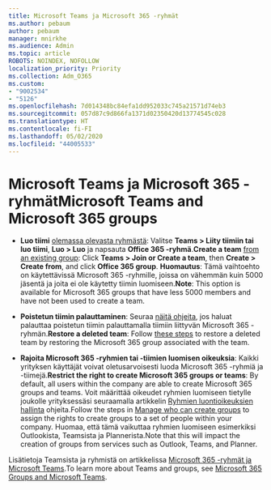 ```yaml
---
title: Microsoft Teams ja Microsoft 365 -ryhmät
ms.author: pebaum
author: pebaum
manager: mnirkhe
ms.audience: Admin
ms.topic: article
ROBOTS: NOINDEX, NOFOLLOW
localization_priority: Priority
ms.collection: Adm_O365
ms.custom:
- "9002534"
- "5126"
ms.openlocfilehash: 7d014348bc84efa1dd952033c745a21571d74eb3
ms.sourcegitcommit: 057d87c9d866fa1371d02350420d13774545c028
ms.translationtype: HT
ms.contentlocale: fi-FI
ms.lasthandoff: 05/02/2020
ms.locfileid: "44005533"
---
```

# <a name="microsoft-teams-and-microsoft-365-groups"></a><span data-ttu-id="7e451-102">Microsoft Teams ja Microsoft 365 -ryhmät</span><span class="sxs-lookup"><span data-stu-id="7e451-102">Microsoft Teams and Microsoft 365 groups</span></span>

- <span data-ttu-id="7e451-103">**Luo tiimi** [olemassa olevasta ryhmästä](https://support.microsoft.com/fi-FI/office/create-a-team-from-an-existing-group-24ec428e-40d7-4a1a-ab87-29be7d145865): Valitse **Teams > Liity tiimiin tai luo tiimi**, **Luo > Luo** ja napsauta **Office 365 -ryhmä**.</span><span class="sxs-lookup"><span data-stu-id="7e451-103">**Create a team** [from an existing group](https://support.microsoft.com/fi-FI/office/create-a-team-from-an-existing-group-24ec428e-40d7-4a1a-ab87-29be7d145865):  Click **Teams > Join or Create a team**, then **Create  > Create from**, and click **Office 365 group**.</span></span> <span data-ttu-id="7e451-104">**Huomautus**: Tämä vaihtoehto on käytettävissä Microsoft 365 -ryhmille, joissa on vähemmän kuin 5000 jäsentä ja joita ei ole käytetty tiimin luomiseen.</span><span class="sxs-lookup"><span data-stu-id="7e451-104">**Note**: This option is available for Microsoft 365 groups that have less 5000 members and have not been used to create a team.</span></span>

- <span data-ttu-id="7e451-105">**Poistetun tiimin palauttaminen**: Seuraa [näitä ohjeita](https://docs.microsoft.com/microsoftteams/archive-or-delete-a-team#restore-a-deleted-team), jos haluat palauttaa poistetun tiimin palauttamalla tiimiin liittyvän Microsoft 365 -ryhmän.</span><span class="sxs-lookup"><span data-stu-id="7e451-105">**Restore a deleted team**: Follow [these steps](https://docs.microsoft.com/microsoftteams/archive-or-delete-a-team#restore-a-deleted-team) to restore a deleted team by restoring the Microsoft 365 group associated with the team.</span></span>

- <span data-ttu-id="7e451-106">**Rajoita Microsoft 365 -ryhmien tai -tiimien luomisen oikeuksia**: Kaikki yrityksen käyttäjät voivat oletusarvoisesti luoda Microsoft 365 -ryhmiä ja -tiimejä.</span><span class="sxs-lookup"><span data-stu-id="7e451-106">**Restrict the right to create Microsoft 365 groups or teams**: By default, all users within the company are able to create Microsoft 365 groups and teams.</span></span>  <span data-ttu-id="7e451-107">Voit määrittää oikeudet ryhmien luomiseen tietylle joukolle yrityksessäsi seuraamalla artikkelin [Ryhmien luontioikeuksien hallinta](https://support.office.com/article/Manage-who-can-create-Office-365-Groups-4c46c8cb-17d0-44b5-9776-005fced8e618) ohjeita.</span><span class="sxs-lookup"><span data-stu-id="7e451-107">Follow the steps in [Manage who can create groups](https://support.office.com/article/Manage-who-can-create-Office-365-Groups-4c46c8cb-17d0-44b5-9776-005fced8e618) to assign the rights to create groups to a set of people within your company.</span></span> <span data-ttu-id="7e451-108">Huomaa, että tämä vaikuttaa ryhmien luomiseen esimerkiksi Outlookista, Teamsista ja Plannerista.</span><span class="sxs-lookup"><span data-stu-id="7e451-108">Note that this will impact the creation of groups from services such as Outlook, Teams, and Planner.</span></span>

<span data-ttu-id="7e451-109">Lisätietoja Teamsista ja ryhmistä on artikkelissa [Microsoft 365 -ryhmät ja Microsoft Teams](https://docs.microsoft.com/microsoftteams/office-365-groups).</span><span class="sxs-lookup"><span data-stu-id="7e451-109">To learn more about Teams and groups, see [Microsoft 365 Groups and Microsoft Teams](https://docs.microsoft.com/microsoftteams/office-365-groups).</span></span>
